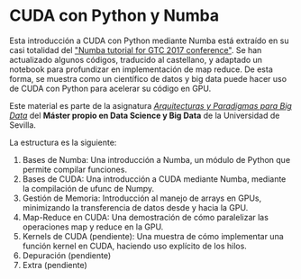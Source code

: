 # CUDA con Python y Numba

Esta introducción a CUDA con Python mediante Numba está extraído en su casi totalidad del ["Numba tutorial for GTC 2017 conference"](https://github.com/ContinuumIO/gtc2017-numba). Se han actualizado algunos códigos, traducido al castellano, y adaptado un notebook para profundizar en implementación de map reduce. De esta forma, se muestra como un científico de datos y big data puede hacer uso de CUDA con Python para acelerar su código en GPU.

Este material es parte de la asignatura [*Arquitecturas y Paradigmas para Big Data*](https://masterds.es/?page_id=1949) del **Máster propio en Data Science y Big Data** de la Universidad de Sevilla.

La estructura es la siguiente:
1. Bases de Numba: Una introducción a Numba, un módulo de Python que permite compilar funciones.
2. Bases de CUDA: Una introducción a CUDA mediante Numba, mediante la compilación de ufunc de Numpy.
3. Gestión de Memoria: Introducción al manejo de arrays en GPUs, minimizando la transferencia de datos desde y hacia la GPU.
4. Map-Reduce en CUDA: Una demostración de cómo paralelizar las operaciones map y reduce en la GPU.
5. Kernels de CUDA (pendiente): Una muestra de cómo implementar una función kernel en CUDA, haciendo uso explícito de los hilos.
6. Depuración (pendiente)
7. Extra (pendiente)
